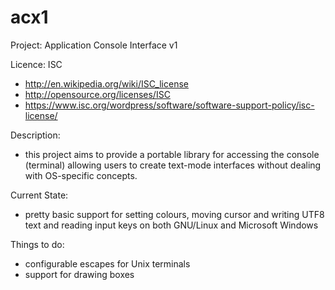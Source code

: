 acx1
====

Project: Application Console Interface v1

Licence: ISC
* http://en.wikipedia.org/wiki/ISC_license
* http://opensource.org/licenses/ISC
* https://www.isc.org/wordpress/software/software-support-policy/isc-license/

Description:
* this project aims to provide a portable library for accessing the console
  (terminal) allowing users to create text-mode interfaces without dealing
  with OS-specific concepts.

Current State:
* pretty basic support for setting colours, moving cursor and writing UTF8
  text and reading input keys on both GNU/Linux and Microsoft Windows

Things to do:
* configurable escapes for Unix terminals
* support for drawing boxes

